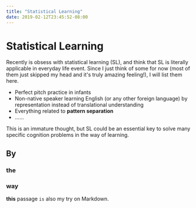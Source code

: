 ```yaml
---
title: "Statistical Learning"
date: 2019-02-12T23:45:52-08:00
---
```


# Statistical Learning
Recently is obsess with statistical learning (SL), and think that SL is literally applicable in everyday life event. Since I just think of some for now (most of them just skipped my head and it's truly amazing feeling!), I will list them here.

 - Perfect pitch practice in infants
 - Non-native speaker learning English (or any other foreign language) by representation instead of translational understanding
 - Everything related to **pattern separation**
 - ......

This is an immature thought, but SL could be an essential key to solve many specific cognition problems in the way of learning.

## By
### the
### way
__this__ passage `is` also my try on Markdown.